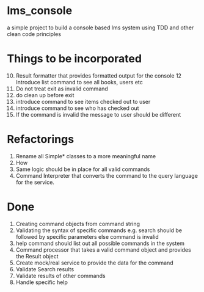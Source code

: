 lms_console
===========

a simple project to build a console based lms system using TDD and other clean code principles


Things to be incorporated
=========================
10) Result formatter that provides formatted output for the console
12  Introduce list command to see all books, users etc
13) Do not treat exit as invalid command
14) do clean up before exit
15) introduce command to see items checked out to user
16) introduce command to see who has checked out
17) If the command is invalid the message to user should be different

Refactorings
============
1) Rename all Simple* classes to a more meaningful name
2) How
3) Same logic should be in place for all valid commands
9) Command Interpreter that converts the command to the query language for the service.

Done
==========
1) Creating command objects from command string
2) Validating the syntax of specific commands e.g. search should be followed by specific parameters else command
   is invalid
4) help command should list out all possible commands in the system
5) Command processor that takes a valid command object and provides the Result object
8) Create mock/real service to provide the data for the command
6) Validate Search results
7) Validate results of other commands
11) Handle specific help
